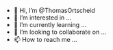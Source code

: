 - 👋 Hi, I’m @ThomasOrtscheid
- 👀 I’m interested in ...
- 🌱 I’m currently learning ...
- 💞️ I’m looking to collaborate on ...
- 📫 How to reach me ...

<!---
ThomasOrtscheid/ThomasOrtscheid is a ✨ special ✨ repository because its `README.md` (this file) appears on your GitHub profile.
You can click the Preview link to take a look at your changes.
--->

